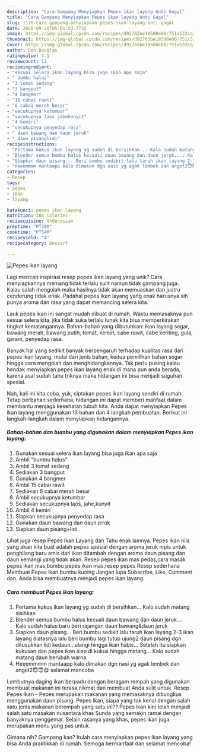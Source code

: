 ```yaml
---
description: "Cara Gampang Menyiapkan Pepes ikan layang Anti Gagal"
title: "Cara Gampang Menyiapkan Pepes ikan layang Anti Gagal"
slug: 1176-cara-gampang-menyiapkan-pepes-ikan-layang-anti-gagal
date: 2020-09-28T05:01:53.773Z
image: https://img-global.cpcdn.com/recipes/d92765be19508e00/751x532cq70/pepes-ikan-layang-foto-resep-utama.jpg
thumbnail: https://img-global.cpcdn.com/recipes/d92765be19508e00/751x532cq70/pepes-ikan-layang-foto-resep-utama.jpg
cover: https://img-global.cpcdn.com/recipes/d92765be19508e00/751x532cq70/pepes-ikan-layang-foto-resep-utama.jpg
author: Don Douglas
ratingvalue: 4.1
reviewcount: 11
recipeingredient:
- "sesuai selera ikan layang bisa juga ikan apa saja"
- " bumbu halus"
- "3 tomat sedang"
- "3 bangput"
- "4 bangmer"
- "15 cabai rawit"
- "6 cabai merah besar"
- "secukupnya ketumbar"
- "secukupnya laos jahekunyit"
- "4 kemiri"
- "secukupnya penyedap rasa"
- " daun bawang dan daun jeruk"
- " daun pisanglidi"
recipeinstructions:
- "Pertama kukus ikan layang yg sudah di bersihkan... Kalo sudah matang sisihkan"
- "Blender semua bumbu halus kecuali daun bawang dan daun jeruk.... Kalo sudah halus baru beri rajangan daun bawang&amp;daun jeruk"
- "Siapkan daun pisang... Beri bumbu sedikit lalu taruh ikan layang 2-3 ikan layang diatasnya lalu beri bumbu lagi tutup ujung2 daun pisang dgn ditusukkan lidi kedaun.. ulangi hingga ikan habis... Setelah itu siapkan kukusan dan pepes ikan siap di kukus hingga matang... Kalo sudah matang daun berubah warna"
- "Heeemmmm mantaapp kalo dimakan dgn nasi yg agak lembek dan anget2😇😇😋 selamat mencoba"
categories:
- Resep
tags:
- pepes
- ikan
- layang

katakunci: pepes ikan layang 
nutrition: 284 calories
recipecuisine: Indonesian
preptime: "PT38M"
cooktime: "PT54M"
recipeyield: "4"
recipecategory: Dessert

---
```



![Pepes ikan layang](https://img-global.cpcdn.com/recipes/d92765be19508e00/751x532cq70/pepes-ikan-layang-foto-resep-utama.jpg)

Lagi mencari inspirasi resep pepes ikan layang yang unik? Cara menyiapkannya memang tidak terlalu sulit namun tidak gampang juga. Kalau salah mengolah maka hasilnya tidak akan memuaskan dan justru cenderung tidak enak. Padahal pepes ikan layang yang enak harusnya sih punya aroma dan rasa yang dapat memancing selera kita.

Lauk pepes ikan ini sangat mudah dibuat di rumah. Waktu memasaknya pun sesuai selera kita, jika tidak suka terlalu lunak kita bisa memperkirakan tingkat kematangannya. Bahan-bahan yang dibutuhkan: ikan layang segar, bawang merah, bawang putih, tomat, kemiri, cabe rawit, cabe keriting, gula, garam, penyedap rasa.

Banyak hal yang sedikit banyak berpengaruh terhadap kualitas rasa dari pepes ikan layang, mulai dari jenis bahan, kedua pemilihan bahan segar hingga cara mengolah dan menghidangkannya. Tak perlu pusing kalau hendak menyiapkan pepes ikan layang enak di mana pun anda berada, karena asal sudah tahu triknya maka hidangan ini bisa menjadi suguhan spesial.


Nah, kali ini kita coba, yuk, ciptakan pepes ikan layang sendiri di rumah. Tetap berbahan sederhana, hidangan ini dapat memberi manfaat dalam membantu menjaga kesehatan tubuh kita. Anda dapat menyiapkan Pepes ikan layang menggunakan 13 bahan dan 4 langkah pembuatan. Berikut ini langkah-langkah dalam menyiapkan hidangannya.

<!--inarticleads1-->

##### Bahan-bahan dan bumbu yang digunakan dalam menyiapkan Pepes ikan layang:

1. Gunakan sesuai selera ikan layang bisa juga ikan apa saja
1. Ambil  &#34;bumbu halus&#34;
1. Ambil 3 tomat sedang
1. Sediakan 3 bangput
1. Gunakan 4 bangmer
1. Ambil 15 cabai rawit
1. Sediakan 6 cabai merah besar
1. Ambil secukupnya ketumbar
1. Sediakan secukupnya laos, jahe,kunyit
1. Ambil 4 kemiri
1. Siapkan secukupnya penyedap rasa
1. Gunakan  daun bawang dan daun jeruk
1. Siapkan  daun pisang+lidi


Lihat juga resep Pepes Ikan Layang dan Tahu enak lainnya. Pepes Ikan nila yang akan kita buat adalah pepes spesial dengan aroma jeruk nipis untuk penghilang baru amis dari ikan ditambah dengan aroma daun pisang dan daun kemangi yang tidak akan. Resep pepes ikan mas pedas,cara masak pepes ikan mas,bumbu pepes ikan mas,resep pepes Resep sederhana Membuat Pepes ikan bumbu kuning Jangan lupa Subscribe, Like, Comment dan. Anda bisa membuatnya menjadi pepes ikan layang. 

<!--inarticleads2-->

##### Cara membuat Pepes ikan layang:

1. Pertama kukus ikan layang yg sudah di bersihkan... Kalo sudah matang sisihkan
1. Blender semua bumbu halus kecuali daun bawang dan daun jeruk.... Kalo sudah halus baru beri rajangan daun bawang&amp;daun jeruk
1. Siapkan daun pisang... Beri bumbu sedikit lalu taruh ikan layang 2-3 ikan layang diatasnya lalu beri bumbu lagi tutup ujung2 daun pisang dgn ditusukkan lidi kedaun.. ulangi hingga ikan habis... Setelah itu siapkan kukusan dan pepes ikan siap di kukus hingga matang... Kalo sudah matang daun berubah warna
1. Heeemmmm mantaapp kalo dimakan dgn nasi yg agak lembek dan anget2😇😇😋 selamat mencoba


Lembutnya daging ikan berpadu dengan beragam rempah yang digunakan membuat makanan ini terasa nikmat dan membuat Anda sulit untuk. Resep Pepes Ikan - Pepes merupakan makanan yang memasaknya dibungkus menggunakan daun pisang. Pepes ikan, siapa yang tak kenal dengan salah satu jenis makanan berempah yang satu ini?? Pepes ikan kini telah menjadi salah satu masakan nusantara khas Sunda yang semakin ramai dengan banyaknya penggemar. Selain rasanya yang khas, pepes ikan juga merupakan menu yang pas untuk. 

Gimana nih? Gampang kan? Itulah cara menyiapkan pepes ikan layang yang bisa Anda praktikkan di rumah. Semoga bermanfaat dan selamat mencoba!
